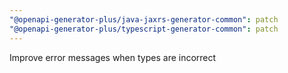 ```yaml
---
"@openapi-generator-plus/java-jaxrs-generator-common": patch
"@openapi-generator-plus/typescript-generator-common": patch
---
```


Improve error messages when types are incorrect
